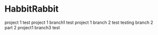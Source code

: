 # HabbitRabbit

project 1 test
project 1 branch1 test
project 1 branch 2 test
testing branch 2 part 2
project1 branch3 test
